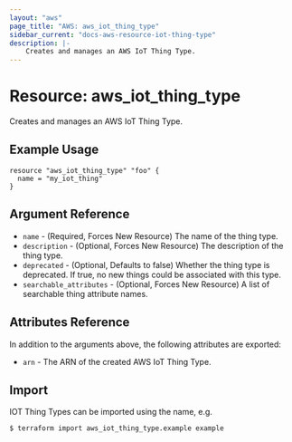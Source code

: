 ```yaml
---
layout: "aws"
page_title: "AWS: aws_iot_thing_type"
sidebar_current: "docs-aws-resource-iot-thing-type"
description: |-
    Creates and manages an AWS IoT Thing Type.
---
```


# Resource: aws_iot_thing_type

Creates and manages an AWS IoT Thing Type.

## Example Usage

```hcl
resource "aws_iot_thing_type" "foo" {
  name = "my_iot_thing"
}
```

## Argument Reference

* `name` - (Required, Forces New Resource) The name of the thing type.
* `description` - (Optional, Forces New Resource) The description of the thing type.
* `deprecated` - (Optional, Defaults to false) Whether the thing type is deprecated. If true, no new things could be associated with this type.
* `searchable_attributes` - (Optional, Forces New Resource) A list of searchable thing attribute names.


## Attributes Reference

In addition to the arguments above, the following attributes are exported:

* `arn` - The ARN of the created AWS IoT Thing Type.

## Import

IOT Thing Types can be imported using the name, e.g.

```
$ terraform import aws_iot_thing_type.example example
```